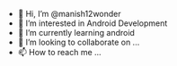 - 👋 Hi, I’m @manish12wonder
- 👀 I’m interested in Android Development
- 🌱 I’m currently learning android
- 💞️ I’m looking to collaborate on ...
- 📫 How to reach me ...

<!---
manish12wonder/manish12wonder is a ✨ special ✨ repository because its `README.md` (this file) appears on your GitHub profile.
You can click the Preview link to take a look at your changes.
--->
